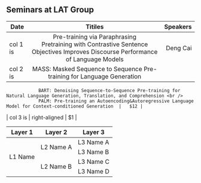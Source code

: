 ## Seminars at LAT Group

| Date   |      Titiles      |  Speakers |
|----------|:-------------:|------:|
| col 1 is |  Pre-training via Paraphrasing <br /> Pretraining with Contrastive Sentence Objectives Improves Discourse Performance of Language Models  | Deng Cai 
| col 2 is |    MASS: Masked Sequence to Sequence Pre-training for Language Generation <br />
                BART: Denoising Sequence-to-Sequence Pre-training for Natural Language Generation, Translation, and Comprehension <br /> 
                PALM: Pre-training an Autoencoding&Autoregressive Language Model for Context-conditioned Generation  |   $12 |
| col 3 is | right-aligned |    $1 |



<table>
    <thead>
        <tr>
            <th>Layer 1</th>
            <th>Layer 2</th>
            <th>Layer 3</th>
        </tr>
    </thead>
    <tbody>
        <tr>
            <td rowspan=4>L1 Name</td>
            <td rowspan=2>L2 Name A</td>
            <td>L3 Name A</td>
        </tr>
        <tr>
            <td>L3 Name B</td>
        </tr>
        <tr>
            <td rowspan=2>L2 Name B</td>
            <td>L3 Name C</td>
        </tr>
        <tr>
            <td>L3 Name D</td>
        </tr>
    </tbody>
</table>
